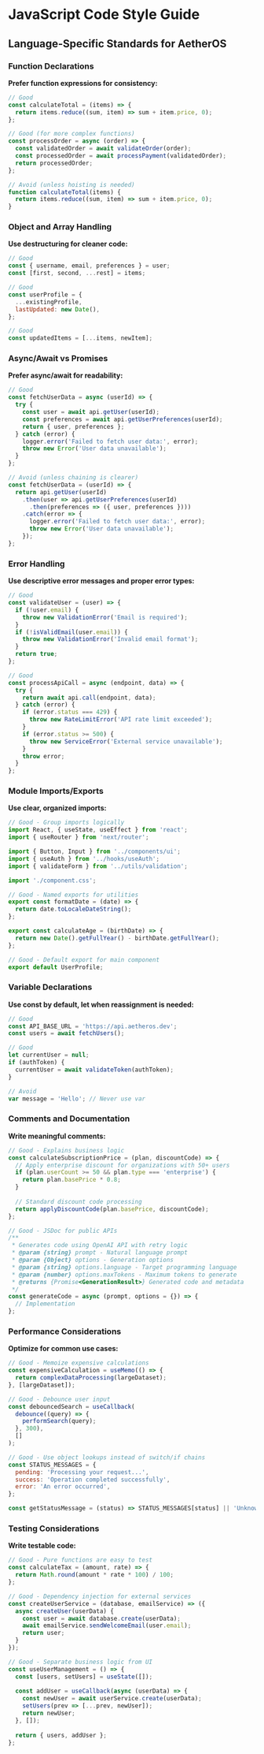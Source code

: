 # JavaScript Code Style Guide

## Language-Specific Standards for AetherOS

### Function Declarations

**Prefer function expressions for consistency:**
```javascript
// Good
const calculateTotal = (items) => {
  return items.reduce((sum, item) => sum + item.price, 0);
};

// Good (for more complex functions)
const processOrder = async (order) => {
  const validatedOrder = await validateOrder(order);
  const processedOrder = await processPayment(validatedOrder);
  return processedOrder;
};

// Avoid (unless hoisting is needed)
function calculateTotal(items) {
  return items.reduce((sum, item) => sum + item.price, 0);
}
```

### Object and Array Handling

**Use destructuring for cleaner code:**
```javascript
// Good
const { username, email, preferences } = user;
const [first, second, ...rest] = items;

// Good
const userProfile = {
  ...existingProfile,
  lastUpdated: new Date(),
};

// Good
const updatedItems = [...items, newItem];
```

### Async/Await vs Promises

**Prefer async/await for readability:**
```javascript
// Good
const fetchUserData = async (userId) => {
  try {
    const user = await api.getUser(userId);
    const preferences = await api.getUserPreferences(userId);
    return { user, preferences };
  } catch (error) {
    logger.error('Failed to fetch user data:', error);
    throw new Error('User data unavailable');
  }
};

// Avoid (unless chaining is clearer)
const fetchUserData = (userId) => {
  return api.getUser(userId)
    .then(user => api.getUserPreferences(userId)
      .then(preferences => ({ user, preferences })))
    .catch(error => {
      logger.error('Failed to fetch user data:', error);
      throw new Error('User data unavailable');
    });
};
```

### Error Handling

**Use descriptive error messages and proper error types:**
```javascript
// Good
const validateUser = (user) => {
  if (!user.email) {
    throw new ValidationError('Email is required');
  }
  if (!isValidEmail(user.email)) {
    throw new ValidationError('Invalid email format');
  }
  return true;
};

// Good
const processApiCall = async (endpoint, data) => {
  try {
    return await api.call(endpoint, data);
  } catch (error) {
    if (error.status === 429) {
      throw new RateLimitError('API rate limit exceeded');
    }
    if (error.status >= 500) {
      throw new ServiceError('External service unavailable');
    }
    throw error;
  }
};
```

### Module Imports/Exports

**Use clear, organized imports:**
```javascript
// Good - Group imports logically
import React, { useState, useEffect } from 'react';
import { useRouter } from 'next/router';

import { Button, Input } from '../components/ui';
import { useAuth } from '../hooks/useAuth';
import { validateForm } from '../utils/validation';

import './component.css';

// Good - Named exports for utilities
export const formatDate = (date) => {
  return date.toLocaleDateString();
};

export const calculateAge = (birthDate) => {
  return new Date().getFullYear() - birthDate.getFullYear();
};

// Good - Default export for main component
export default UserProfile;
```

### Variable Declarations

**Use const by default, let when reassignment is needed:**
```javascript
// Good
const API_BASE_URL = 'https://api.aetheros.dev';
const users = await fetchUsers();

// Good
let currentUser = null;
if (authToken) {
  currentUser = await validateToken(authToken);
}

// Avoid
var message = 'Hello'; // Never use var
```

### Comments and Documentation

**Write meaningful comments:**
```javascript
// Good - Explains business logic
const calculateSubscriptionPrice = (plan, discountCode) => {
  // Apply enterprise discount for organizations with 50+ users
  if (plan.userCount >= 50 && plan.type === 'enterprise') {
    return plan.basePrice * 0.8;
  }
  
  // Standard discount code processing
  return applyDiscountCode(plan.basePrice, discountCode);
};

// Good - JSDoc for public APIs
/**
 * Generates code using OpenAI API with retry logic
 * @param {string} prompt - Natural language prompt
 * @param {Object} options - Generation options
 * @param {string} options.language - Target programming language
 * @param {number} options.maxTokens - Maximum tokens to generate
 * @returns {Promise<GenerationResult>} Generated code and metadata
 */
const generateCode = async (prompt, options = {}) => {
  // Implementation
};
```

### Performance Considerations

**Optimize for common use cases:**
```javascript
// Good - Memoize expensive calculations
const expensiveCalculation = useMemo(() => {
  return complexDataProcessing(largeDataset);
}, [largeDataset]);

// Good - Debounce user input
const debouncedSearch = useCallback(
  debounce((query) => {
    performSearch(query);
  }, 300),
  []
);

// Good - Use object lookups instead of switch/if chains
const STATUS_MESSAGES = {
  pending: 'Processing your request...',
  success: 'Operation completed successfully',
  error: 'An error occurred',
};

const getStatusMessage = (status) => STATUS_MESSAGES[status] || 'Unknown status';
```

### Testing Considerations

**Write testable code:**
```javascript
// Good - Pure functions are easy to test
const calculateTax = (amount, rate) => {
  return Math.round(amount * rate * 100) / 100;
};

// Good - Dependency injection for external services
const createUserService = (database, emailService) => ({
  async createUser(userData) {
    const user = await database.create(userData);
    await emailService.sendWelcomeEmail(user.email);
    return user;
  }
});

// Good - Separate business logic from UI
const useUserManagement = () => {
  const [users, setUsers] = useState([]);
  
  const addUser = useCallback(async (userData) => {
    const newUser = await userService.create(userData);
    setUsers(prev => [...prev, newUser]);
    return newUser;
  }, []);
  
  return { users, addUser };
};
```